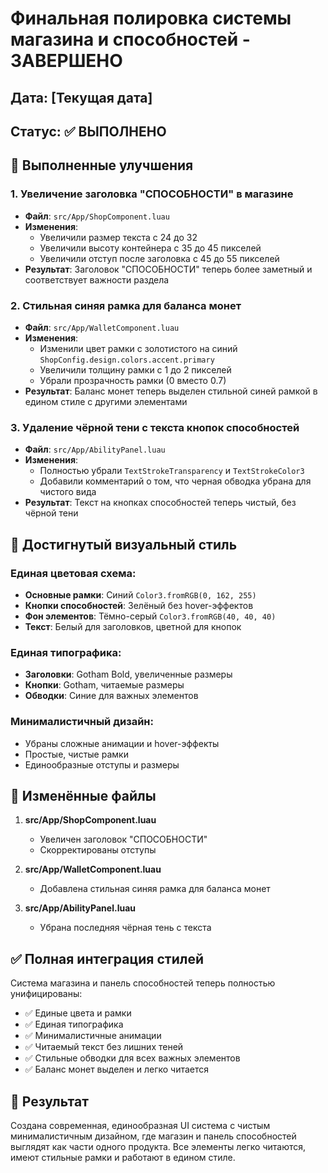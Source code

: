 # Финальная полировка системы магазина и способностей - ЗАВЕРШЕНО

## Дата: [Текущая дата]
## Статус: ✅ ВЫПОЛНЕНО

## 🎯 Выполненные улучшения

### 1. Увеличение заголовка "СПОСОБНОСТИ" в магазине
- **Файл**: `src/App/ShopComponent.luau`
- **Изменения**:
  - Увеличили размер текста с 24 до 32
  - Увеличили высоту контейнера с 35 до 45 пикселей
  - Увеличили отступ после заголовка с 45 до 55 пикселей
- **Результат**: Заголовок "СПОСОБНОСТИ" теперь более заметный и соответствует важности раздела

### 2. Стильная синяя рамка для баланса монет
- **Файл**: `src/App/WalletComponent.luau`
- **Изменения**:
  - Изменили цвет рамки с золотистого на синий `ShopConfig.design.colors.accent.primary`
  - Увеличили толщину рамки с 1 до 2 пикселей
  - Убрали прозрачность рамки (0 вместо 0.7)
- **Результат**: Баланс монет теперь выделен стильной синей рамкой в едином стиле с другими элементами

### 3. Удаление чёрной тени с текста кнопок способностей
- **Файл**: `src/App/AbilityPanel.luau`
- **Изменения**:
  - Полностью убрали `TextStrokeTransparency` и `TextStrokeColor3`
  - Добавили комментарий о том, что черная обводка убрана для чистого вида
- **Результат**: Текст на кнопках способностей теперь чистый, без чёрной тени

## 🎨 Достигнутый визуальный стиль

### Единая цветовая схема:
- **Основные рамки**: Синий `Color3.fromRGB(0, 162, 255)`
- **Кнопки способностей**: Зелёный без hover-эффектов
- **Фон элементов**: Тёмно-серый `Color3.fromRGB(40, 40, 40)`
- **Текст**: Белый для заголовков, цветной для кнопок

### Единая типографика:
- **Заголовки**: Gotham Bold, увеличенные размеры
- **Кнопки**: Gotham, читаемые размеры
- **Обводки**: Синие для важных элементов

### Минималистичный дизайн:
- Убраны сложные анимации и hover-эффекты
- Простые, чистые рамки
- Единообразные отступы и размеры

## 📁 Изменённые файлы

1. **src/App/ShopComponent.luau**
   - Увеличен заголовок "СПОСОБНОСТИ"
   - Скорректированы отступы

2. **src/App/WalletComponent.luau**
   - Добавлена стильная синяя рамка для баланса монет

3. **src/App/AbilityPanel.luau**
   - Убрана последняя чёрная тень с текста

## ✅ Полная интеграция стилей

Система магазина и панель способностей теперь полностью унифицированы:

- ✅ Единые цвета и рамки
- ✅ Единая типографика  
- ✅ Минималистичные анимации
- ✅ Читаемый текст без лишних теней
- ✅ Стильные обводки для всех важных элементов
- ✅ Баланс монет выделен и легко читается

## 🎉 Результат

Создана современная, единообразная UI система с чистым минималистичным дизайном, где магазин и панель способностей выглядят как части одного продукта. Все элементы легко читаются, имеют стильные рамки и работают в едином стиле.
